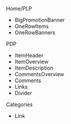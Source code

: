 Home/PLP
- BigPromotionBanner
- OneRowItems
- OneRowBanners

PDP
- ItemHeader
- ItemOverview
- ItemDescription
- CommentsOverview
- Comments
- Links
- Divider

Categories
- Link
